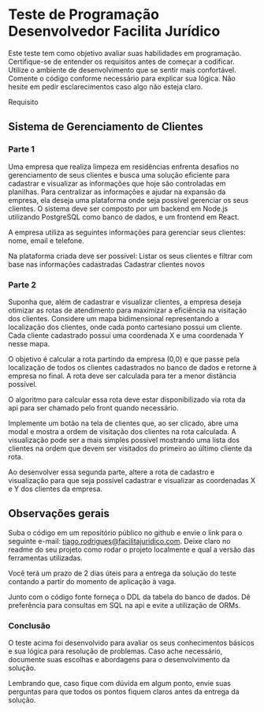 # Teste de Programação Desenvolvedor Facilita Jurídico

Este teste tem como objetivo avaliar suas habilidades em programação. Certifique-se de entender os requisitos antes de começar a codificar. Utilize o ambiente de desenvolvimento que se sentir mais confortável. Comente o código conforme necessário para explicar sua lógica. Não hesite em pedir esclarecimentos caso algo não esteja claro.


Requisito
## Sistema de Gerenciamento de Clientes
### Parte 1
Uma empresa que realiza limpeza em residências enfrenta desafios no gerenciamento de seus clientes e busca uma solução eficiente para cadastrar e visualizar as informações que hoje são controladas em planilhas. Para centralizar as informações e ajudar na expansão da empresa, ela deseja uma plataforma onde seja possível gerenciar os seus clientes. O sistema deve ser composto por um backend em Node.js utilizando PostgreSQL como banco de dados, e um frontend em React.

A empresa utiliza as seguintes informações para gerenciar seus clientes: nome, email e telefone.

Na plataforma criada deve ser possível:
Listar os seus clientes e filtrar com base nas informações cadastradas
Cadastrar clientes novos
### Parte 2
Suponha que, além de cadastrar e visualizar clientes, a empresa deseja otimizar as rotas de atendimento para maximizar a eficiência na visitação dos clientes. Considere um mapa bidimensional representando a localização dos clientes, onde cada ponto cartesiano possui um cliente. Cada cliente cadastrado possui uma coordenada X e uma coordenada Y nesse mapa.

O objetivo é calcular a rota partindo da empresa (0,0) e que passe pela localização de todos os clientes cadastrados no banco de dados e retorne à empresa no final. A rota deve ser calculada para ter a menor distância possível.

O algoritmo para calcular essa rota deve estar disponibilizado via rota da api para ser chamado pelo front quando necessário.

Implemente um botão na tela de clientes que, ao ser clicado, abre uma modal e mostra a ordem de visitação dos clientes na rota calculada. A visualização pode ser a mais simples possível mostrando uma lista dos clientes na ordem que devem ser visitados do primeiro ao último cliente da rota.

Ao desenvolver essa segunda parte, altere a rota de cadastro e visualização para que seja possível cadastrar e visualizar as coordenadas X e Y dos clientes da empresa.
## Observações gerais

Suba o código em um repositório público no github e envie o link para o seguinte e-mail: tiago.rodrigues@facilitajuridico.com. Deixe claro no readme do seu projeto como rodar o projeto localmente e qual a versão das ferramentas utilizadas.

Você terá um prazo de 2 dias úteis para a entrega da solução do teste contando a partir do momento de aplicação à vaga. 

Junto com o código fonte forneça o DDL da tabela do banco de dados. Dê preferência para consultas em SQL na api e evite a utilização de ORMs.
### Conclusão
O teste acima foi desenvolvido para avaliar os seus conhecimentos básicos e sua lógica para resolução de problemas. Caso ache necessário, documente suas escolhas e abordagens para o desenvolvimento da solução.
	
Lembrando que, caso fique com dúvida em algum ponto, envie suas perguntas para que todos os pontos fiquem claros antes da entrega da solução. 
